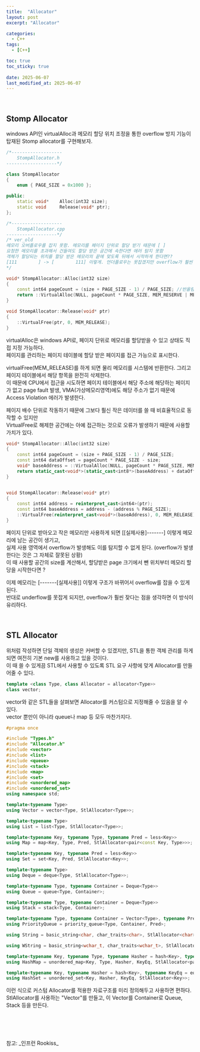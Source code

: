 ```yaml
---
title:  "Allocator"
layout: post
excerpt: "Allocator"

categories:
  - C++
tags:
  - [C++]

toc: true
toc_sticky: true
 
date: 2025-06-07
last_modified_at: 2025-06-07
---
```


<br>

## Stomp Allocator

windows API인 virtualAlloc과 메모리 할당 위치 조정을 통한 overflow 방지 기능이 탑재된 Stomp allocator를 구현해보자.

```cpp
/*-------------------
	StompAllocator.h
-------------------*/

class StompAllocator
{
	enum { PAGE_SIZE = 0x1000 };

public:
	static void*	Alloc(int32 size);
	static void		Release(void* ptr);
};

/*-------------------
	StompAllocator.cpp
-------------------*/
/* ver_old
메모리 오버플로우를 잡지 못함. 메모리를 페이지 단위로 할당 받기 때문에 [ ]
요청한 메모리를 초과해서 건들여도 할당 받은 공간에 속한다면 에러 탐지 못함
객체가 할당되는 위치를 할당 받은 메모리의 끝에 맞도록 뒤에서 시작하게 한다면??
[111        ] -> [        111] 이렇게. 언더플로우는 못잡겠지만 overflow가 훨씬 잦음.
*/

void* StompAllocator::Alloc(int32 size)
{
	const int64 pageCount = (size + PAGE_SIZE - 1) / PAGE_SIZE; //반올림
	return ::VirtualAlloc(NULL, pageCount * PAGE_SIZE, MEM_RESERVE | MEM_COMMIT, PAGE_READWRITE);
}

void StompAllocator::Release(void* ptr)
{
	::VirtualFree(ptr, 0, MEM_RELEASE);
}
```
virtualAlloc은 windows API로, 페이지 단위로 메모리를 할당받을 수 있고 상태도 직접 지정 가능하다.  
페이지를 관리하는 페이지 테이블에 할당 받은 페이지를 접근 가능으로 표시한다.  

virtualFree(MEM_RELEASE)를 하게 되면 물리 메모리를 시스템에 반환한다. 그리고 페이지 테이블에서 해당 항목을 완전히 삭제한다.  
이 때문에 CPU에서 접근을 시도하면 페이지 테이블에서 해당 주소에 해당하는 페이지가 없고 page fault 발생, VMA(가상메모리영역)에도 해당 주소가 없기 때문에 Access Violation 에러가 발생한다.  

페이지 배수 단위로 작동하기 때문에 그보다 훨신 작은 데이터를 쓸 때 비효율적으로 동작할 수 있지만  
VirtualFree로 해제한 공간에는 아예 접근하는 것으로 오류가 발생하기 때문에 사용할 가치가 있다.  

```cpp
void* StompAllocator::Alloc(int32 size)
{
	const int64 pageCount = (size + PAGE_SIZE - 1) / PAGE_SIZE;
	const int64 dataOffset = pageCount * PAGE_SIZE - size;
	void* baseAddress = ::VirtualAlloc(NULL, pageCount * PAGE_SIZE, MEM_RESERVE | MEM_COMMIT, PAGE_READWRITE);
	return static_cast<void*>(static_cast<int8*>(baseAddress) + dataOffset);
}


void StompAllocator::Release(void* ptr)
{
	const int64 address = reinterpret_cast<int64>(ptr);
	const int64 baseAddress = address - (address % PAGE_SIZE);
	::VirtualFree(reinterpret_cast<void*>(baseAddress), 0, MEM_RELEASE);
}
```
페이지 단위로 받아오고 작은 메모리만 사용하게 되면 \[\[실제사용\]-------] 이렇게 메모리에 남는 공간이 생기고,  
실제 사용 영역에서 overflow가 발생해도 이를 탐지할 수 없게 된다. 
(overflow가 발생한다는 것은 그 자체로 잘못된 상황)  
이 때 사용할 공간의 size를 계산해서, 할당받은 page 크기에서 뺀 위치부터 메모리 할당을 시작한다면 ?

이제 메모리는 [-------[실제사용]] 이렇게 구조가 바뀌어서 overflow를 잡을 수 있게 된다.  
반대로 underflow를 못잡게 되지만, overflow가 훨씬 잦다는 점을 생각하면 이 방식이 유리하다.  


<br>



## STL Allocator

위처럼 작성하면 단일 객체의 생성은 커버할 수 있겠지만, STL을 통한 객체 관리를 하게 되면 여전히 기본 new를 사용하고 있을 것이다.  
이 때 쓸 수 있게끔 STL에서 사용할 수 있도록 STL 요구 사항에 맞게 Allocator를 만들어줄 수 있다.  


```cpp
template <class Type, class Allocator = allocator<Type>>
class vector;
```
vector와 같은 STL들을 살펴보면 Allocator를 커스텀으로 지정해줄 수 있음을 알 수 있다.  
vector 뿐만이 아니라 queue나 map 등 모두 마찬가지다.  

```cpp
#pragma once

#include "Types.h"
#include "Allocator.h"
#include <vector>
#include <list>
#include <queue>
#include <stack>
#include <map>
#include <set>
#include <unordered_map>
#include <unordered_set>
using namespace std;

template<typename Type>
using Vector = vector<Type, StlAllocator<Type>>;

template<typename Type>
using List = list<Type, StlAllocator<Type>>;

template<typename Key, typename Type, typename Pred = less<Key>>
using Map = map<Key, Type, Pred, StlAllocator<pair<const Key, Type>>>;

template<typename Key, typename Pred = less<Key>>
using Set = set<Key, Pred, StlAllocator<Key>>;

template<typename Type>
using Deque = deque<Type, StlAllocator<Type>>;

template<typename Type, typename Container = Deque<Type>>
using Queue = queue<Type, Container>;

template<typename Type, typename Container = Deque<Type>>
using Stack = stack<Type, Container>;

template<typename Type, typename Container = Vector<Type>, typename Pred = less<typename Container::value_type>>
using PriorityQueue = priority_queue<Type, Container, Pred>;

using String = basic_string<char, char_traits<char>, StlAllocator<char>>;

using WString = basic_string<wchar_t, char_traits<wchar_t>, StlAllocator<wchar_t>>;

template<typename Key, typename Type, typename Hasher = hash<Key>, typename KeyEq = equal_to<Key>>
using HashMap = unordered_map<Key, Type, Hasher, KeyEq, StlAllocator<pair<const Key, Type>>>;

template<typename Key, typename Hasher = hash<Key>, typename KeyEq = equal_to<Key>>
using HashSet = unordered_set<Key, Hasher, KeyEq, StlAllocator<Key>>;
```
이런 식으로 커스텀 Allocator를 적용한 자료구조를 미리 정의해두고 사용하면 편하다.  
StlAllocator를 사용하는 "Vector"를 만들고, 이 Vector를 Container로 Queue, Stack 등을 만든다.  



<br>
<br>
<br>
<br>
참고: _인프런 Rookiss_